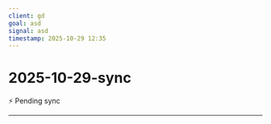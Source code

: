 ```yaml
---
client: gd
goal: asd
signal: asd
timestamp: 2025-10-29 12:35
---
```


# 2025-10-29-sync

⚡ Pending sync




---
